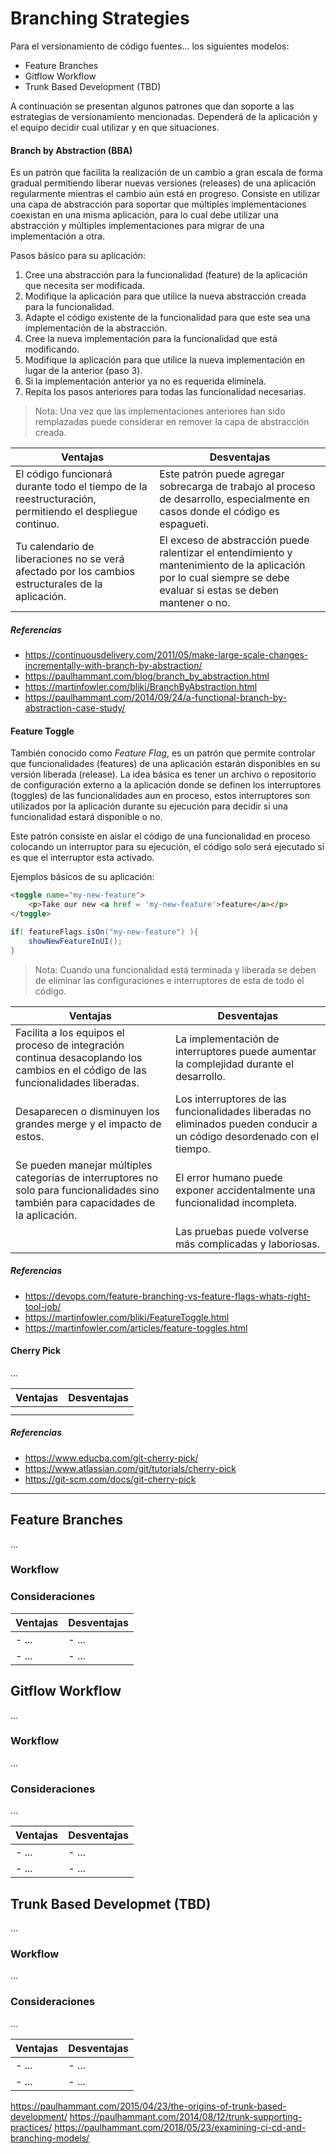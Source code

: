 # Branching Strategies

Para el versionamiento de código fuentes... los siguientes modelos:

- Feature Branches
- Gitflow Workflow
- Trunk Based Development (TBD)

A continuación se presentan algunos patrones que dan soporte a las estrategias de versionamiento mencionadas. Dependerá de la aplicación y el equipo decidir cual utilizar y en que situaciones.

#### Branch by Abstraction (BBA)

Es un patrón que facilita la realización de un cambio a gran escala de forma gradual permitiendo liberar nuevas versiones (releases) de una aplicación regularmente mientras el cambio aún está en progreso. Consiste en utilizar una capa de abstracción para soportar que múltiples implementaciones coexistan en una misma aplicación, para lo cual debe utilizar una abstracción y múltiples implementaciones para migrar de una implementación a otra.

Pasos básico para su aplicación:

1. Cree una abstracción para la funcionalidad (feature) de la aplicación que necesita ser modificada.
2. Modifique la aplicación para que utilice la nueva abstracción creada para la funcionalidad. 
3. Adapte el código existente de la funcionalidad para que este sea una implementación de la abstracción.
4. Cree la nueva implementación para la funcionalidad que está modificando.
5. Modifique la aplicación para que utilice la nueva implementación en lugar de la anterior (paso 3).
4. Si la implementación anterior ya no es requerida elimínela.
5. Repita los pasos anteriores para todas las funcionalidad necesarias.

> Nota: Una vez que las implementaciones anteriores han sido remplazadas puede considerar en remover la capa de abstracción creada.

| **Ventajas** | **Desventajas** |
|---|---|
| El código funcionará durante todo el tiempo de la reestructuración, permitiendo el despliegue continuo. | Este patrón puede agregar sobrecarga de trabajo al proceso de desarrollo, especialmente en casos donde el código es espagueti. |
| Tu calendario de liberaciones no se verá afectado por los cambios estructurales de la aplicación. | El exceso de abstracción puede ralentizar el entendimiento y mantenimiento de la aplicación por lo cual siempre se debe evaluar si estas se deben mantener o no. |

##### Referencias

- https://continuousdelivery.com/2011/05/make-large-scale-changes-incrementally-with-branch-by-abstraction/
- https://paulhammant.com/blog/branch_by_abstraction.html
- https://martinfowler.com/bliki/BranchByAbstraction.html
- https://paulhammant.com/2014/09/24/a-functional-branch-by-abstraction-case-study/

#### Feature Toggle

También conocido como *Feature Flag*, es un patrón que permite controlar que funcionalidades (features) de una aplicación estarán disponibles en su versión liberada (release). La idea básica es tener un archivo o repositorio de configuración externo a la aplicación donde se definen los interruptores (toggles) de las funcionalidades aun en proceso, estos interruptores son utilizados por la aplicación durante su ejecución para decidir si una funcionalidad estará disponible o no.

Este patrón consiste en aislar  el código de una funcionalidad en proceso colocando un interruptor para su ejecución, el código solo será ejecutado si es que el interruptor esta activado.

Ejemplos básicos de su aplicación:

```html
<toggle name="my-new-feature">
	<p>Take our new <a href = 'my-new-feature'>feature</a></p>
</toggle>
```

```java
if( featureFlags.isOn("my-new-feature") ){
	showNewFeatureInUI();
}
```
> Nota: Cuando una funcionalidad está terminada y liberada se deben de eliminar las configuraciones e interruptores de esta de todo el código.

| **Ventajas** | **Desventajas** |
|---|---|
| Facilita a los equipos el proceso de integración continua desacoplando los cambios en el código de las funcionalidades liberadas. | La implementación de interruptores puede aumentar la complejidad durante el desarrollo. |
| Desaparecen o disminuyen los grandes merge y el impacto de estos. | Los interruptores de las funcionalidades liberadas no eliminados pueden conducir a un código desordenado con el tiempo. |
| Se pueden manejar múltiples categorías de interruptores no solo para funcionalidades sino también para capacidades de la aplicación. | El error humano puede exponer accidentalmente una funcionalidad incompleta. |
|  | Las pruebas puede volverse más complicadas y laboriosas. |

##### Referencias

- https://devops.com/feature-branching-vs-feature-flags-whats-right-tool-job/
- https://martinfowler.com/bliki/FeatureToggle.html
- https://martinfowler.com/articles/feature-toggles.html

#### Cherry Pick

...

| **Ventajas** | **Desventajas** |
|---|---|
|  |  |
|  |  |

##### Referencias

- https://www.educba.com/git-cherry-pick/
- https://www.atlassian.com/git/tutorials/cherry-pick
- https://git-scm.com/docs/git-cherry-pick

---

## Feature Branches
...

### Workflow

### Consideraciones

| **Ventajas** | **Desventajas** |
|---|---|
| - ... | - ... |
| - ... | - ... |

## Gitflow Workflow

...

### Workflow
...

### Consideraciones
...


| **Ventajas** | **Desventajas** |
|---|---|
| - ... | - ... |
| - ... | - ... |

## Trunk Based Developmet (TBD)

...

### Workflow
...

### Consideraciones
...

| **Ventajas** | **Desventajas** |
|---|---|
| - ... | - ... |
| - ... | - ... |



https://paulhammant.com/2015/04/23/the-origins-of-trunk-based-development/
https://paulhammant.com/2014/08/12/trunk-supporting-practices/
https://paulhammant.com/2018/05/23/examining-ci-cd-and-branching-models/
